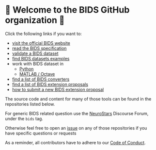 # 👋 Welcome to the BIDS GitHub organization 👋

Click the following links if you want to:

- [visit the official BIDS website](https://bids.neuroimaging.io/)
- [read the BIDS specification](https://bids-specification.readthedocs.io/en/latest/)
- [validate a BIDS dataset](https://bids-standard.github.io/bids-validator/)
- [find BIDS datasets examples](https://github.com/bids-standard/bids-examples#bids-examples)
- work with BIDS dataset in
  - [Python](https://bids-standard.github.io/pybids/)
  - [MATLAB / Octave](https://bids-matlab.readthedocs.io/en/main/index.html)
  <!-- - R -->
- [find a list of BIDS converters](https://bids.neuroimaging.io/tools/converters.html)
- [find a list of BIDS extension proposals](https://bids.neuroimaging.io/extensions/beps.html)
- [how to submit a new BIDS extension proposal](https://bids.neuroimaging.io/extensions/general-guidelines.html)

The source code and content for many of those tools can be found in the
repositories listed below.

For generic BIDS related question use the
[NeuroStars](https://neurostars.org/tags/bids) Discourse Forum, under the `bids`
tag.

Otherwise feel free to open an
[issue](https://docs.github.com/en/issues/tracking-your-work-with-issues/about-issues)
on any of those repositories if you have specific questions or requests

As a reminder, all contributors have to adhere to our
[Code of Conduct](https://bids.neuroimaging.io/collaboration/bids_github/CODE_OF_CONDUCT.html).

